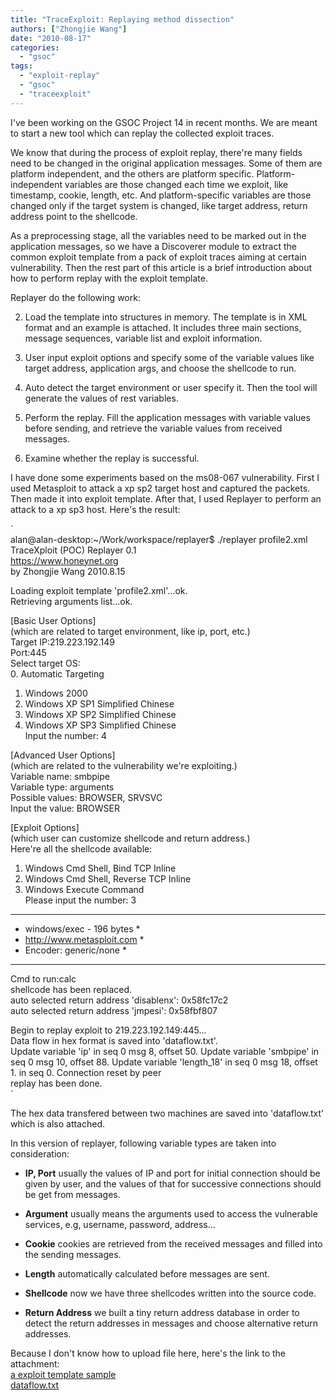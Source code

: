```yaml
---
title: "TraceExploit: Replaying method dissection"
authors: ["Zhongjie Wang"]
date: "2010-08-17"
categories: 
  - "gsoc"
tags: 
  - "exploit-replay"
  - "gsoc"
  - "traceexploit"
---
```


I've been working on the GSOC Project 14 in recent months. We are meant to start a new tool which can replay the collected exploit traces.  
  
We know that during the process of exploit replay, there're many fields need to be changed in the original application messages. Some of them are platform independent, and the others are platform specific. Platform-independent variables are those changed each time we exploit, like timestamp, cookie, length, etc. And platform-specific variables are those changed only if the target system is changed, like target address, return address point to the shellcode.  
  
As a preprocessing stage, all the variables need to be marked out in the application messages, so we have a Discoverer module to extract the common exploit template from a pack of exploit traces aiming at certain vulnerability. Then the rest part of this article is a brief introduction about how to perform replay with the exploit template.  
  
Replayer do the following work:  

  
2. Load the template into structures in memory. The template is in XML format and an example is attached. It includes three main sections, message sequences, variable list and exploit information.  
    
3. User input exploit options and specify some of the variable values like target address, application args, and choose the shellcode to run.  
    
4. Auto detect the target environment or user specify it. Then the tool will generate the values of rest variables.  
    
5. Perform the replay. Fill the application messages with variable values before sending, and retrieve the variable values from received messages.  
    
6. Examine whether the replay is successful.  
    

  
I have done some experiments based on the ms08-067 vulnerability. First I used Metasploit to attack a xp sp2 target host and captured the packets. Then made it into exploit template. After that, I used Replayer to perform an attack to a xp sp3 host. Here's the result:  
  
`  
alan@alan-desktop:~/Work/workspace/replayer$ ./replayer profile2.xml  
TraceXploit (POC) Replayer 0.1  
https://www.honeynet.org  
by Zhongjie Wang 2010.8.15  
  
Loading exploit template 'profile2.xml'...ok.  
Retrieving arguments list...ok.  
  
[Basic User Options]  
(which are related to target environment, like ip, port, etc.)  
Target IP:219.223.192.149  
Port:445  
Select target OS:  
0. Automatic Targeting  
1. Windows 2000  
2. Windows XP SP1 Simplified Chinese  
3. Windows XP SP2 Simplified Chinese  
4. Windows XP SP3 Simplified Chinese  
Input the number: 4  
  
[Advanced User Options]  
(which are related to the vulnerability we're exploiting.)  
Variable name: smbpipe  
Variable type: arguments  
Possible values: BROWSER, SRVSVC  
Input the value: BROWSER  
  
[Exploit Options]  
(which user can customize shellcode and return address.)  
Here're all the shellcode available:  
1. Windows Cmd Shell, Bind TCP Inline  
2. Windows Cmd Shell, Reverse TCP Inline  
3. Windows Execute Command  
Please input the number: 3  
*******************************  
* windows/exec - 196 bytes *  
* http://www.metasploit.com *  
* Encoder: generic/none *  
*******************************  
Cmd to run:calc  
shellcode has been replaced.  
auto selected return address 'disablenx': 0x58fc17c2  
auto selected return address 'jmpesi': 0x58fbf807  
  
Begin to replay exploit to 219.223.192.149:445...  
Data flow in hex format is saved into 'dataflow.txt'.  
Update variable 'ip' in seq 0 msg 8, offset 50. 
Update variable 'smbpipe' in seq 0 msg 10, offset 88. 
Update variable 'length_18' in seq 0 msg 18, offset 1. 
in seq 0. Connection reset by peer  
replay has been done.  
`  
  
The hex data transfered between two machines are saved into 'dataflow.txt' which is also attached.  
  
In this version of replayer, following variable types are taken into consideration:  

- **IP, Port** usually the values of IP and port for initial connection should be given by user, and the values of that for successive connections should be get from messages.  
    
- **Argument** usually means the arguments used to access the vulnerable services, e.g, username, password, address...  
    
- **Cookie** cookies are retrieved from the received messages and filled into the sending messages.  
    
- **Length** automatically calculated before messages are sent.  
    
- **Shellcode** now we have three shellcodes written into the source code.  
    
- **Return Address** we built a tiny return address database in order to detect the return addresses in messages and choose alternative return addresses.

  
  
Because I don't know how to upload file here, here's the link to the attachment:  
[a exploit template sample](http://gkso.appspot.com/media/agRna3Nvcg0LEgVNZWRpYRjRgwQM/profile2.xml)  
[dataflow.txt](http://gkso.appspot.com/media/agRna3Nvcg0LEgVNZWRpYRi5iwQM/dataflow.txt)
